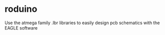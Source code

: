 # roduino
Use the atmega family .lbr libraries to easily design pcb schematics with the EAGLE software
